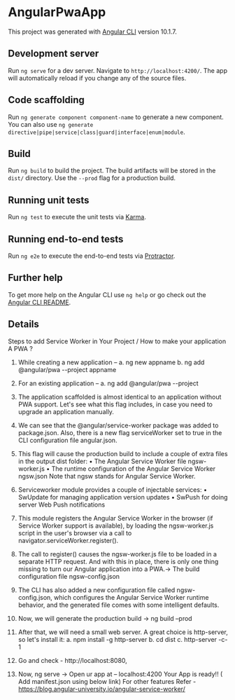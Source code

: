 # AngularPwaApp

This project was generated with [Angular CLI](https://github.com/angular/angular-cli) version 10.1.7.

## Development server

Run `ng serve` for a dev server. Navigate to `http://localhost:4200/`. The app will automatically reload if you change any of the source files.

## Code scaffolding

Run `ng generate component component-name` to generate a new component. You can also use `ng generate directive|pipe|service|class|guard|interface|enum|module`.

## Build

Run `ng build` to build the project. The build artifacts will be stored in the `dist/` directory. Use the `--prod` flag for a production build.

## Running unit tests

Run `ng test` to execute the unit tests via [Karma](https://karma-runner.github.io).

## Running end-to-end tests

Run `ng e2e` to execute the end-to-end tests via [Protractor](http://www.protractortest.org/).

## Further help

To get more help on the Angular CLI use `ng help` or go check out the [Angular CLI README](https://github.com/angular/angular-cli/blob/master/README.md).

## Details
Steps to add Service Worker in Your Project / How to make your application A PWA ?

1.	While creating a new application –
a.	ng new appname
b.	ng add @angular/pwa --project appname
2.	For an existing application –
a.	ng add @angular/pwa --project <name of project as in angular.json>
3.	The application scaffolded is almost identical to an application without PWA support. Let's see what this flag includes, in case you need to upgrade an application manually.
4.	We can see that the @angular/service-worker package was added to package.json. Also, there is a new flag serviceWorker set to true in the CLI configuration file angular.json.
5.	This flag will cause the production build to include a couple of extra files in the output dist folder:
•	The Angular Service Worker file ngsw-worker.js
•	The runtime configuration of the Angular Service Worker ngsw.json
Note that ngsw stands for Angular Service Worker.
6.	Serviceworker module provides a couple of injectable services:
•	SwUpdate for managing application version updates
•	SwPush for doing server Web Push notifications
	
7.	This module registers the Angular Service Worker in the browser (if Service Worker support is available), by loading the ngsw-worker.js script in the user's browser via a call to navigator.serviceWorker.register().
8.	The call to register() causes the ngsw-worker.js file to be loaded in a separate HTTP request. And with this in place, there is only one thing missing to turn our Angular application into a PWA.-> The build configuration file ngsw-config.json
9.	The CLI has also added a new configuration file called ngsw-config.json, which configures the Angular Service Worker runtime behavior, and the generated file comes with some intelligent defaults.
10.	Now, we will generate the production build -> ng build –prod
11.	After that, we will need a small web server. A great choice is http-server, so let's install it:
a.	npm install -g http-server
b.	cd dist
c.	http-server -c-1
12.	Go and check -  http://localhost:8080, 
13.	Now, ng serve -> Open ur app at – localhost:4200
				Your App is ready!! ( Add manifest.json using below link)
For other features Refer - https://blog.angular-university.io/angular-service-worker/ 
